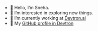 - 👋 Hello, I’m Sneha.
- 👀 I’m interested in exploring new things.
- 🌱 I’m currently working at [Devtron.ai](https://devtron.ai/)
- 🚀 My [GitHub profile in Devtron](https://github.com/SNe789)


<!---
SneHijam/Introduction is a ✨ special ✨ repository because its `README.md` (this file) appears on your GitHub profile.
You can click the Preview link to take a look at your changes.
--->
